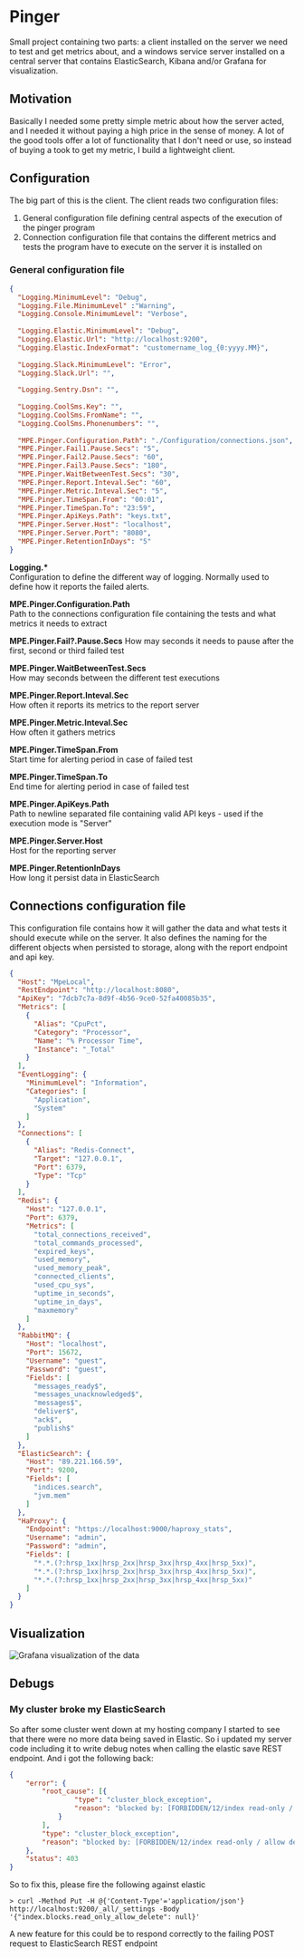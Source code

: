 # Pinger
Small project containing two parts: a client installed on the server we need to test and get metrics about, and a windows service server installed on a central server that contains ElasticSearch, Kibana and/or Grafana for visualization.

## Motivation
Basically I needed some pretty simple metric about how the server acted, and I needed it without paying a high price in the sense of money. A lot of the good tools offer a lot of functionality that I don't need or use, so instead of buying a took to get my metric, I build a lightweight client.

## Configuration
The big part of this is the client. The client reads two configuration files:
1. General configuration file defining central aspects of the execution of the pinger program
2. Connection configuration file that contains the different metrics and tests the program have to execute on the server it is installed on

### General configuration file
```json
{
  "Logging.MinimumLevel": "Debug",
  "Logging.File.MinimumLevel" :"Warning",
  "Logging.Console.MinimumLevel": "Verbose",
	
  "Logging.Elastic.MinimumLevel": "Debug",
  "Logging.Elastic.Url": "http://localhost:9200",
  "Logging.Elastic.IndexFormat": "customername_log_{0:yyyy.MM}",
	
  "Logging.Slack.MinimumLevel": "Error",
  "Logging.Slack.Url": "",
	
  "Logging.Sentry.Dsn": "",
	
  "Logging.CoolSms.Key": "",
  "Logging.CoolSms.FromName": "",
  "Logging.CoolSms.Phonenumbers": "",
	
  "MPE.Pinger.Configuration.Path": "./Configuration/connections.json",
  "MPE.Pinger.Fail1.Pause.Secs": "5",
  "MPE.Pinger.Fail2.Pause.Secs": "60",
  "MPE.Pinger.Fail3.Pause.Secs": "180",
  "MPE.Pinger.WaitBetweenTest.Secs": "30",
  "MPE.Pinger.Report.Inteval.Sec": "60",
  "MPE.Pinger.Metric.Inteval.Sec": "5",
  "MPE.Pinger.TimeSpan.From": "00:01",
  "MPE.Pinger.TimeSpan.To": "23:59",
  "MPE.Pinger.ApiKeys.Path": "keys.txt",
  "MPE.Pinger.Server.Host": "localhost",
  "MPE.Pinger.Server.Port": "8080",
  "MPE.Pinger.RetentionInDays": "5"
}
```

__Logging.*__  
Configuration to define the different way of logging. Normally used to define how it reports the failed alerts.

__MPE.Pinger.Configuration.Path__  
Path to the connections configuration file containing the tests and what metrics it needs to extract

__MPE.Pinger.Fail?.Pause.Secs__ 
How may seconds it needs to pause after the first, second or third failed test

__MPE.Pinger.WaitBetweenTest.Secs__  
How may seconds between the different test executions

__MPE.Pinger.Report.Inteval.Sec__  
How often it reports its metrics to the report server

__MPE.Pinger.Metric.Inteval.Sec__  
How often it gathers metrics

__MPE.Pinger.TimeSpan.From__  
Start time for alerting period in case of failed test

__MPE.Pinger.TimeSpan.To__  
End time for alerting period in case of failed test

__MPE.Pinger.ApiKeys.Path__  
Path to newline separated file containing valid API keys - used if the execution mode is "Server"

__MPE.Pinger.Server.Host__  
Host for the reporting server

__MPE.Pinger.RetentionInDays__  
How long it persist data in ElasticSearch

## Connections configuration file
This configuration file contains how it will gather the data and what tests it should execute while on the server. It also defines the naming for the different objects when persisted to storage, along with the report endpoint and api key.

```json
{
  "Host": "MpeLocal",
  "RestEndpoint": "http://localhost:8080",
  "ApiKey": "7dcb7c7a-8d9f-4b56-9ce0-52fa40085b35",
  "Metrics": [
    {
      "Alias": "CpuPct",
      "Category": "Processor",
      "Name": "% Processor Time",
      "Instance": "_Total"
    }
  ],
  "EventLogging": {
    "MinimumLevel": "Information",
    "Categories": [
      "Application",
      "System"
    ]
  },
  "Connections": [
    {
      "Alias": "Redis-Connect",
      "Target": "127.0.0.1",
      "Port": 6379,
      "Type": "Tcp"
    }
  ],
  "Redis": {
    "Host": "127.0.0.1",
    "Port": 6379,
    "Metrics": [
      "total_connections_received",
      "total_commands_processed",
      "expired_keys",
      "used_memory",
      "used_memory_peak",
      "connected_clients",
      "used_cpu_sys",
      "uptime_in_seconds",
      "uptime_in_days",
      "maxmemory"
    ]
  },
  "RabbitMQ": {
    "Host": "localhost",
    "Port": 15672,
    "Username": "guest",
    "Password": "guest",
    "Fields": [
      "messages_ready$",
      "messages_unacknowledged$",
      "messages$",
      "deliver$",
      "ack$",
      "publish$"
    ]
  },
  "ElasticSearch": {
    "Host": "89.221.166.59",
    "Port": 9200,
    "Fields": [
      "indices.search",
      "jvm.mem"
    ]
  },
  "HaProxy": {
    "Endpoint": "https://localhost:9000/haproxy_stats",
    "Username": "admin",
    "Password": "admin",
    "Fields": [
      "*.*.(?:hrsp_1xx|hrsp_2xx|hrsp_3xx|hrsp_4xx|hrsp_5xx)",
      "*.*.(?:hrsp_1xx|hrsp_2xx|hrsp_3xx|hrsp_4xx|hrsp_5xx)",
      "*.*.(?:hrsp_1xx|hrsp_2xx|hrsp_3xx|hrsp_4xx|hrsp_5xx)"
    ]
  }
}

```

## Visualization

![Grafana visualization of the data](./dumps/2018-05-20_2347.png)

## Debugs

### My cluster broke my ElasticSearch

So after some cluster went down at my hosting company I started to see that there were no more data being saved in Elastic. So i updated my server code including it to write debug notes when calling the elastic save REST endpoint. And i got the following back:

```json
{
	"error": {
		"root_cause": [{
				"type": "cluster_block_exception",
				"reason": "blocked by: [FORBIDDEN/12/index read-only / allow delete (api)];"
			}
		],
		"type": "cluster_block_exception",
		"reason": "blocked by: [FORBIDDEN/12/index read-only / allow delete (api)];"
	},
	"status": 403
}
```

So to fix this, please fire the following against elastic

    > curl -Method Put -H @{'Content-Type'='application/json'} http://localhost:9200/_all/_settings -Body '{"index.blocks.read_only_allow_delete": null}'

A new feature for this could be to respond correctly to the failing POST request to ElasticSearch REST endpoint